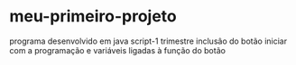 # meu-primeiro-projeto
programa desenvolvido em java script-1 trimestre
inclusâo do botão iniciar com a programação e variáveis ligadas à função do botão
